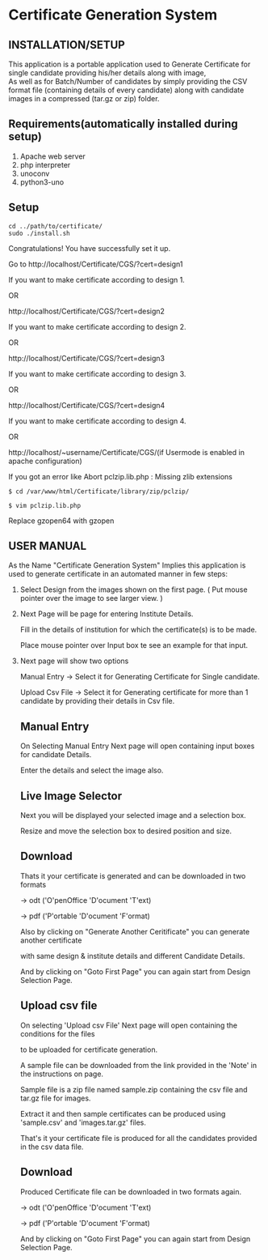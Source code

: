 Certificate Generation System
=============================

INSTALLATION/SETUP
------------------

This application is a portable application used to Generate Certificate for single candidate providing his/her details along with image,  
As well as for Batch/Number of candidates by simply providing the CSV format file (containing details of every candidate) along with candidate images in a compressed (tar.gz or zip) folder.

Requirements(automatically installed during setup)
------------
1. Apache web server
2. php interpreter
3. unoconv
4. python3-uno

Setup
-----
	cd ../path/to/certificate/
	sudo ./install.sh

Congratulations! You have successfully set it up.

Go to http://localhost/Certificate/CGS/?cert=design1

If you want to make certificate according to design 1.

OR

http://localhost/Certificate/CGS/?cert=design2

If you want to make certificate according to design 2.

OR

http://localhost/Certificate/CGS/?cert=design3

If you want to make certificate according to design 3.

OR

http://localhost/Certificate/CGS/?cert=design4

If you want to make certificate according to design 4.

OR

http://localhost/~username/Certificate/CGS/(if Usermode is enabled in apache configuration)

If you got an error like Abort pclzip.lib.php : Missing zlib extensions

	$ cd /var/www/html/Certificate/library/zip/pclzip/

	$ vim pclzip.lib.php

Replace gzopen64 with gzopen

USER MANUAL
-----------

As the Name "Certificate Generation System" Implies this application is used to
generate certificate in an automated manner in few steps:

1. Select Design from the images shown on the first page.
   ( Put mouse pointer over the image to see larger view. )

2. Next Page will be page for entering Institute Details.

   Fill in the details of institution for which the certificate(s) is to be made.

   Place mouse pointer over Input box te see an example for that input.

3. Next page will show two options

   Manual Entry    -> Select it for Generating Certificate for Single candidate.

   Upload Csv File -> Select it for Generating certificate for more than 1 candidate by providing their details in Csv file.


    Manual Entry
    ------------

      On Selecting Manual Entry Next page will open containing input boxes for candidate Details.

      Enter the details and select the image also.

      Live Image Selector
      -------------------
      Next you will be displayed your selected image and a selection box.

      Resize and move the selection box to desired position and size.

      Download
      --------
      Thats it your certificate is generated and can be downloaded in two formats

      -> odt ('O'penOffice 'D'ocument 'T'ext)

      -> pdf ('P'ortable 'D'ocument 'F'ormat)

      Also by clicking on "Generate Another Ceritificate" you can generate another certificate

      with same design & institute details and different Candidate Details.

      And by clicking on "Goto First Page" you can again start from Design Selection Page.


    Upload csv file
    ---------------

      On selecting 'Upload csv File' Next page will open containing the conditions for the files

      to be uploaded for certificate generation.

      A sample file can be downloaded from the link provided in the 'Note' in the instructions on page.

      Sample file is a zip file named sample.zip containing the csv file and tar.gz file for images.

      Extract it and then sample certificates can be produced using 'sample.csv' and 'images.tar.gz' files.

      That's it your certificate file is produced for all the candidates provided in the csv data file.

      Download
      --------

      Produced Certificate file can be downloaded in two formats again.

      -> odt ('O'penOffice 'D'ocument 'T'ext)

      -> pdf ('P'ortable 'D'ocument 'F'ormat)

      And by clicking on "Goto First Page" you can again start from Design Selection Page.
